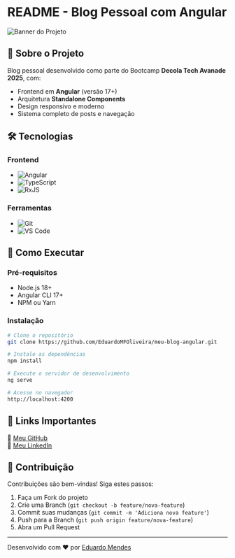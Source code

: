 # README - Blog Pessoal com Angular

![Banner do Projeto](src/assets/images/banner.png) <!-- Opcional -->

## 📝 Sobre o Projeto

Blog pessoal desenvolvido como parte do Bootcamp **Decola Tech Avanade 2025**, com:

- Frontend em **Angular** (versão 17+)
- Arquitetura **Standalone Components**
- Design responsivo e moderno
- Sistema completo de posts e navegação

## 🛠️ Tecnologias

### Frontend
- ![Angular](https://img.shields.io/badge/Angular-DD0031?style=for-the-badge&logo=angular&logoColor=white)
- ![TypeScript](https://img.shields.io/badge/TypeScript-007ACC?style=for-the-badge&logo=typescript&logoColor=white)
- ![RxJS](https://img.shields.io/badge/RxJS-B7178C?style=for-the-badge&logo=reactivex&logoColor=white)

### Ferramentas
- ![Git](https://img.shields.io/badge/Git-F05032?style=for-the-badge&logo=git&logoColor=white)
- ![VS Code](https://img.shields.io/badge/VS_Code-007ACC?style=for-the-badge&logo=visual-studio-code&logoColor=white)

## 🚀 Como Executar

### Pré-requisitos
- Node.js 18+
- Angular CLI 17+
- NPM ou Yarn

### Instalação
```bash
# Clone o repositório
git clone https://github.com/EduardoMFOliveira/meu-blog-angular.git

# Instale as dependências
npm install

# Execute o servidor de desenvolvimento
ng serve

# Acesse no navegador
http://localhost:4200
```

## 📌 Links Importantes

🔗 [Meu GitHub](https://github.com/EduardoMFOliveira)  
🔗 [Meu LinkedIn](https://www.linkedin.com/in/eduardo-mendesfdo/)  

## 🤝 Contribuição

Contribuições são bem-vindas! Siga estes passos:

1. Faça um Fork do projeto
2. Crie uma Branch (`git checkout -b feature/nova-feature`)
3. Commit suas mudanças (`git commit -m 'Adiciona nova feature'`)
4. Push para a Branch (`git push origin feature/nova-feature`)
5. Abra um Pull Request

---

Desenvolvido com ❤️ por [Eduardo Mendes](https://github.com/EduardoMFOliveira)  

